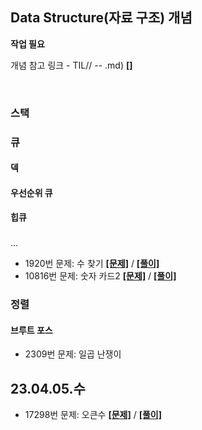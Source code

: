 ## Data Structure(자료 구조) 개념  

**작업 필요**  

개념 참고 링크 - TIL// -- .md) **[[]]()**

<br>

### 스택

### 큐
#### 덱
#### 우선순위 큐
#### 힙큐

### 
...

* 1920번 문제: 수 찾기 **[[문제]](https://www.acmicpc.net/problem/1920)** / **[[풀이]](1920.py)**
* 10816번 문제: 숫자 카드2 **[[문제]](https://www.acmicpc.net/problem/10816)** / **[[풀이]](10816.py)**  


### 정렬  
#### 브루트 포스
* 2309번 문제: 일곱 난쟁이



## 23.04.05.수

* 17298번 문제: 오큰수 **[[문제]](https://www.acmicpc.net/problem/17298)** / **[[풀이]](17298.py)**

